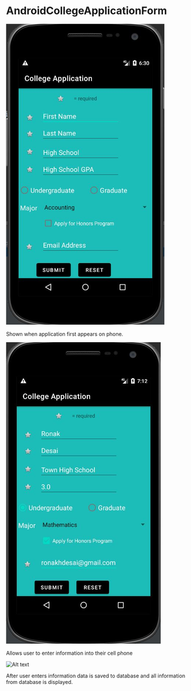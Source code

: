 # AndroidCollegeApplicationForm

![Alt text](/Capture.JPG)


Shown when application first appears on phone. 

![Alt text](/Capture1.JPG)

Allows user to enter information into their cell phone

![Alt text](/Capture9.JPG)

After user enters information data is saved to database and all information from database is displayed.
